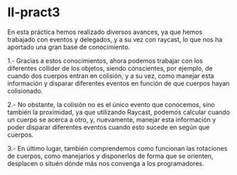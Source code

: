 # II-pract3

En esta práctica hemos realizado diversos avances, ya que hemos trabajado con eventos y delegados, y a su vez con raycast, lo que nos ha aportado una gran base de conocimiento.

1.- Gracias a estos conocimientos, ahora podemos trabajar con los diferentes collider de los objetos, siendo conscientes, por ejemplo, de cuando dos cuerpos entran en colisión, y a su vez, como manejar esta información y disparar diferentes eventos en función de que cuerpos hayan colisionado.

2.- No obstante, la colisión no es el único evento que conocemos, sino también la proximidad, ya que utilizando Raycast, podemos calcular cuando un cuerpo se acerca a otro, y, nuevamente, manejar esta información y poder disparar diferentes eventos cuando esto sucede en según que cuerpos.

3.- En último lugar, también comprendemos como funcionan las rotaciones de cuerpos, como manejarlos y disponerlos de forma que se orienten, desplacen o situén dónde más nos convenga a los programadores.

